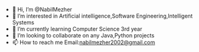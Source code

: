 - 👋 Hi, I’m @NabilMezher
- 👀 I’m interested in Artificial intelligence,Software Engineering,Intelligent Systems
- 🌱 I’m currently learning Computer Science 3rd year
- 💞️ I’m looking to collaborate on any Java,Python projects
- 📫 How to reach me 
Email:nabilmezher2002@gmail.com

<!---
NabilMezher/NabilMezher is a ✨ special ✨ repository because its `README.md` (this file) appears on your GitHub profile.
You can click the Preview link to take a look at your changes.
--->
